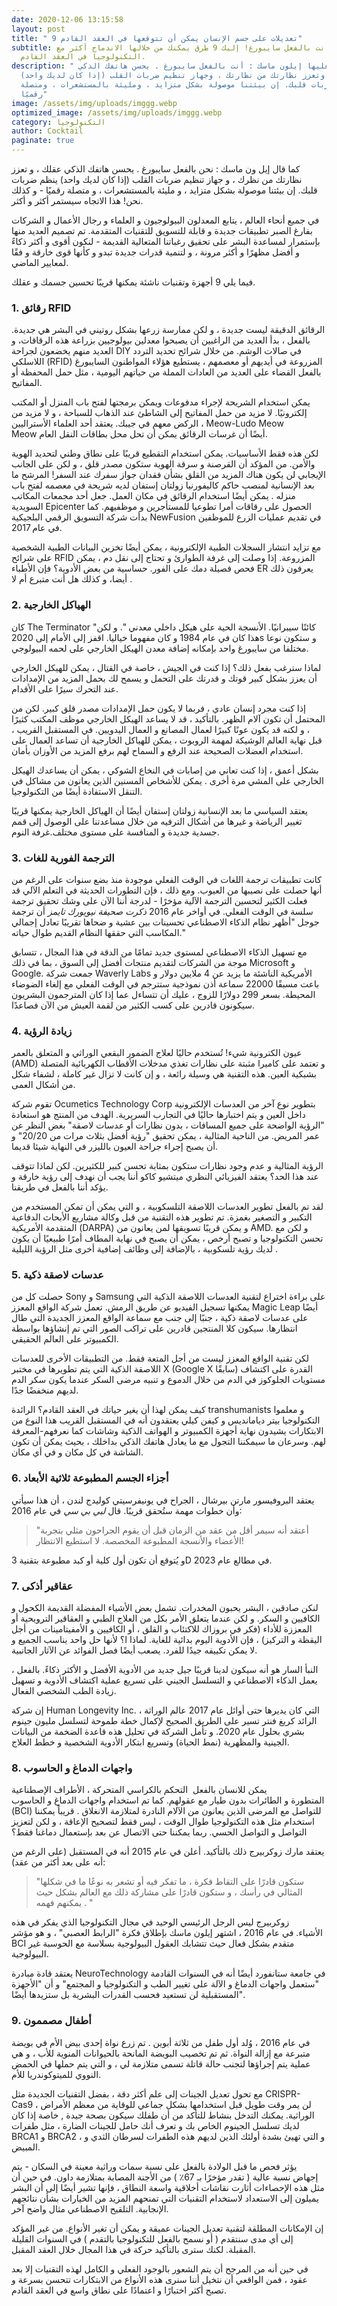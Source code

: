 ```yaml
---
date: 2020-12-06 13:15:58
layout: post
title: " 9 تعديلات على جسم الإنسان يمكن أن تتوقعها في العقد القادم"
subtitle: أنت بالفعل سايبورغ! إليك 9 طرق يمكنك من خلالها الاندماج أكثر مع
  التكنولوجيا في العقد القادم.
description: " أطلق عليها إيلون ماسك : أنت بالفعل سايبورغ . يحسن هاتفك الذكي
  عقلك ، وتعزز نظارتك من نظارتك ، وجهاز تنظيم ضربات القلب (إذا كان لديك واحد)
  ينظم ضربات قلبك. إن بيئتنا موصولة بشكل متزايد ، ومليئة بالمستشعرات ، ومتصلة
  رقميًا"
image: /assets/img/uploads/imggg.webp
optimized_image: /assets/img/uploads/imggg.webp
category: التكنولوجيا
author: Cocktail
paginate: true
---
```

كما قال إيل ون ماسك : نحن بالفعل سايبورغ . يحسن هاتفك الذكي عقلك ، و تعزز نظارتك من نظرك ، و جهاز تنظيم ضربات القلب (إذا كان لديك واحد) ينظم ضربات قلبك. إن بيئتنا موصولة بشكل متزايد ، و مليئة بالمستشعرات ، و متصلة رقميًا - و كذلك نحن! هذا الاتجاه سيستمر أكثر و أكثر.

في جميع أنحاء العالم ، يتابع المعدلون البيولوجيون و العلماء و رجال الأعمال و الشركات بفارغ الصبر تطبيقات جديدة و قابلة للتسويق للتقنيات المتقدمة. تم تصميم العديد منها بإستمرار لمساعدة البشر على تحقيق رغباتنا المتعالية القديمة - لنكون أقوى و أكثر ذكاءً و أفضل مظهرًا و أكثر مرونة ، و لتنمية قدرات جديدة تبدو و كأنها قوى خارقة و فقًا لمعايير الماضي.

فيما يلي 9 أجهزة وتقنيات ناشئة يمكنها قريبًا تحسين جسمك و عقلك.

### **1. رقائق RFID**

الرقائق الدقيقة ليست جديدة ، و لكن ممارسة زرعها بشكل روتيني في البشر هي جديدة. بالفعل ، بدأ العديد من الراغبين أن يصبحوا معدلين بيولوجيين بزراعة هذه الرقاقات، و العديد منهم يخضعون لجراحة DIY في صالات الوشم. من خلال شرائح تحديد التردد اللاسلكي (RFID) المزروعة في أيديهم أو معصمهم ، يستطيع هؤلاء المواطنون السايبورغ بالفعل القضاء على العديد من العادات المملة من حياتهم اليومية ، مثل حمل المحفظة أو المفاتيح.

يمكن استخدام الشريحة لإجراء مدفوعات ويمكن برمجتها  لفتح باب المنزل أو المكتب إلكترونيًا. لا مزيد من حمل المفاتيح إلى الشاطئ عند الذهاب للسباحة ، و لا مزيد من الركض معهم في جيبك. يعتقد أحد العلماء الأستراليين ، Meow-Ludo Meow Meow أيضًا أن غرسات الرقائق يمكن أن تحل محل بطاقات النقل العام.

لكن هذه فقط الأساسيات. يمكن استخدام التقطيع قريبًا على نطاق وطني لتحديد الهوية والأمن. من المؤكد أن القرصنة و سرقة الهوية ستكون مصدر قلق ، و لكن على الجانب الإيجابي لن يكون هناك المزيد من القلق بشأن فقدان جواز سفرك عند السفر! المرشح ما بعد الإنسانية لمنصب حاكم كاليفورنيا زولتان إستفان لديه شريحة في معصمه لفتح باب منزله . يمكن أيضًا استخدام الرقائق في مكان العمل. جعل أحد مجمعات المكاتب السويدية Epicenter الحصول على رقاقات أمرا تطوعيا للمستأجرين و موظفيهم. كما بدأت شركة التسويق الرقمي البلجيكية NewFusion في تقديم عمليات الزرع للموظفين في عام 2017.

![](<>)مع تزايد انتشار السجلات الطبية الإلكترونية ، يمكن أيضًا تخزين البيانات الطبية الشخصية على شرائح RFID المزروعة. إذا وصلت إلى غرفة الطوارئ و تحتاج إلى نقل دم ، يمكن فحص فصيلة دمك على الفور. حساسية من بعض الأدوية؟ فإن الأطباء ER يعرفون ذلك أيضا، و كذلك هل أنت متبرع أم لا .

### **2. الهياكل الخارجية**

![](<>)كان The Terminator "كائنًا سيبرانيًا. الأنسجة الحية على هيكل داخلي معدني ". و لكن هذا كان في عام 1984 و كان مفهوما خياليا. اقفز إلى الأمام إلى 2020s و ستكون نوعا مختلفا من سايبورغ واحد بإمكانه إضافة معدن الهيكل الخارجي على لحمه البيولوجي.

لماذا سترغب بفعل ذلك؟ إذا كنت في الجيش ، خاصة في القتال ، يمكن للهيكل الخارجي أن يعزز بشكل كبير قوتك و قدرتك على التحمل و يسمح لك بحمل المزيد من الإمدادات عند التحرك سيرًا على الأقدام.

![](<>)إذا كنت مجرد إنسان عادي ، فربما لا يكون حمل الإمدادات مصدر قلق كبير. لكن من المحتمل أن تكون آلام الظهر. بالتأكيد ، قد لا يساعد الهيكل الخارجي موظف المكتب كثيرًا ، و لكنه قد يكون عونًا كبيرًا لعمال المصانع و العمال اليدويين. في المستقبل القريب ، قبل نهاية العالم الوشيكة لمهمة الروبوت ، يمكن للهياكل الخارجية أن تساعد العمال على استخدام العضلات الصحيحة عند الرفع و السماح لهم برفع المزيد من الأوزان بأمان.

بشكل أعمق ، إذا كنت تعاني من إصابات في النخاع الشوكي ، يمكن أن يساعدك الهيكل الخارجي على المشي مرة أخرى . يمكن للأشخاص المسنين الذين يعانون من مشاكل في التنقل الاستفادة أيضًا من التكنولوجيا.

![](<>)يعتقد السياسي ما بعد الإنسانية زولتان إستفان أيضًا أن الهياكل الخارجية يمكنها قريبًا تغيير الرياضة و غيرها من أشكال الترفيه من خلال مساعدتنا على الوصول إلى قمم جسدية جديدة و المنافسة على مستوى مختلف.غرفة النوم.

### **3. الترجمة الفورية للغات**

![](<>)كانت تطبيقات ترجمة اللغات في الوقت الفعلي موجودة منذ بضع سنوات على الرغم من أنها حصلت على نصيبها من العيوب. ومع ذلك ، فإن التطورات الحديثة في التعلم الآلي قد فعلت الكثير لتحسين الترجمة الآلية مؤخرًا - لدرجة أننا الآن على وشك تحقيق ترجمة سلسة في الوقت الفعلي. في أواخر عام 2016 *ذكرت صحيفة نيويورك تايمز* أن ترجمة جوجل "أظهر نظام الذكاء الاصطناعي تحسينات بين عشية و ضحاها تقريبًا تعادل إجمالي المكاسب التي حققها النظام القديم طوال حياته."

مع تسهيل الذكاء الاصطناعي لمستوى جديد تمامًا من الدقة في هذا المجال ، تتسابق موجة من الشركات لتقديم منتجات أفضل إلى السوق ، بما في ذلك Microsoft و Google. جمعت شركة Waverly Labs الأمريكية الناشئة ما يزيد عن 4 ملايين دولار و باعت مسبقًا 22000 سماعة أذن نموذجية ستترجم في الوقت الفعلي مع إلغاء الضوضاء المحيطة. بسعر 299 دولارًا للزوج ، عليك أن تتساءل عما إذا كان المترجمون البشريون سيكونون قادرين على كسب الكثير من لقمة العيش من الآن فصاعدًا.

### **4. زيادة الرؤية**

![](<>)عيون الكترونية شيء! تُستخدم حاليًا لعلاج الضمور البقعي الوراثي و المتعلق بالعمر (AMD) و تعتمد على كاميرا مثبتة على نظارات تغذي مدخلات الأقطاب الكهربائية المتصلة بشبكية العين. هذه التقنية هي وسيلة رائعة ، و إن كانت لا تزال غير كاملة ، لشفاء شكل من أشكال العمى.

تقوم شركة Ocumetics Technology Corp بتطوير نوع آخر من العدسات الإلكترونية داخل العين و يتم اختبارها حاليًا في التجارب السريرية. الهدف من المنتج هو استعادة "الرؤية الواضحة على جميع المسافات ، بدون نظارات أو عدسات لاصقة" بغض النظر عن عمر المريض. من الناحية المثالية ، يمكن تحقيق "رؤية أفضل بثلاث مرات من 20/20" و أن يصبح إجراء جراحة العيون بالليزر في النهاية شيئا قديما.

الرؤية المثالية و عدم وجود نظارات ستكون بمثابة تحسن كبير للكثيرين. لكن لماذا تتوقف عند هذا الحد؟ يعتقد الفيزيائي النظري ميتشيو كاكو أننا يجب أن نهدف إلى رؤية خارقة و يؤكد أننا بالفعل في طريقنا.

لقد تم بالفعل تطوير العدسات اللاصقة التلسكوبية ، و التي يمكن أن تمكن المستخدم من التكبير و التصغير بغمزة. تم تطوير هذه التقنية من قبل وكالة مشاريع الأبحاث الدفاعية المتقدمة الأمريكية (DARPA) و يمكن قريبًا تسويقها لمن يعانون من AMD. و لكن مع تحسن التكنولوجيا و تصبح أرخص ، يمكن أن يصبح في نهاية المطاف أمرًا طبيعيًا أن يكون لديك رؤية تلسكوبية ، بالإضافة إلى وظائف إضافية أخرى مثل الرؤية الليلية .

### **5. عدسات لاصقة ذكية**

حصلت كل من Sony و Samsung على براءة اختراع لتقنية العدسات اللاصقة الذكية التي يمكنها تسجيل الفيديو عن طريق الرمش. تعمل شركة الواقع المعزز Magic Leap أيضًا على عدسات لاصقة ذكية ، جنبًا إلى جنب مع سماعة الواقع المعزز الجديدة التي طال انتظارها. سيكون كلا المنتجين قادرين على تراكب الصور التي تم إنشاؤها بواسطة الكمبيوتر على العالم الحقيقي.

لكن تقنية الواقع المعزز ليست من أجل المتعة فقط. من التطبيقات الأخرى للعدسات اللاصقة الذكية التي يتم تطويرها في مختبر X (Google X سابقًا) القدرة على اكتشاف مستويات الجلوكوز في الدم من خلال الدموع و تنبيه مرضى السكر عندما يكون سكر الدم لديهم منخفضًا جدًا.

كيف يمكن لهذا أن يغير حياتك في العقد القادم؟ الرائدة transhumanists و معلموا التكنولوجيا بيتر ديامانديس و كيفن كيلي يعتقدون أنه في المستقبل القريب هذا النوع من الابتكارات يشيدون نهاية أجهزة الكمبيوتر و الهواتف الذكية  وشاشات كما نعرفهم-المعرفة لهم. وسرعان ما سيمكننا التجول مع ما يعادل هاتفك الذكي بداخلك ، بحيث يمكن أن تكون الشاشة في كل مكان و في أي مكان. 

### **6. أجزاء الجسم المطبوعة ثلاثية الأبعاد**

![](<>)يعتقد البروفيسور مارتن بيرشال ، الجراح في يونيفرسيتي كوليدج لندن ، أن هذا سيأتي وأن خطوات مهمة ستُحقق قريبًا. قال *لبي بي سي* في عام 2016:

> "أعتقد أنه سيمر أقل من عقد من الزمان قبل أن يقوم الجراحون مثلي بتجربة الأعضاء والأنسجة المطبوعة المخصصة. لا استطيع الانتظار!

و يُتوقع أن تكون أول كلية أو كبد مطبوعة بتقنية 3D في مطالع عام 2023.

### **7. عقاقير أذكى**

![](<>)لنكن صادقين ، البشر يحبون المخدرات. تشمل بعض الأشياء المفضلة القديمة الكحول و الكافيين و السكر. و لكن عندما يتعلق الأمر بكل من العلاج الطبي و العقاقير الترويحية أو المعززة للأداء (فكر في بروزاك للاكتئاب و القلق ، أو الكافيين و الأمفيتامينات من أجل اليقظة و التركيز) ، فإن الأدوية اليوم بدائية للغاية. لماذا ا؟ لأنها حل واحد يناسب الجميع و لا يمكن تكييفه جيدًا للفرد. يصعب أيضًا فصل الفوائد عن الآثار الجانبية.

النبأ السار هو أنه سيكون لدينا قريبًا جيل جديد من الأدوية الأفضل و الأكثر ذكاءً. بالفعل ، يعمل الذكاء الاصطناعي و التسلسل الجيني على تسريع عملية اكتشاف الأدوية و تسهيل زيادة الطب الشخصي الفعال. 

إن شركة Human Longevity Inc. ، التي كان يديرها حتى أوائل عام 2017 عالم الوراثة الرائد كريغ فنتر تسير على الطريق الصحيح لإكمال خطة طموحة لتسلسل مليون جينوم بشري بحلول عام 2020. و تأمل الشركة في تحليل هذه قاعدة الضخمة من البيانات الجينية والمظهرية (نمط الحياة) وتسريع ابتكار الأدوية الشخصية و خطط العلاج.

### **8. واجهات الدماغ و الحاسوب**

![](<>)يمكن للانسان بالفعل  التحكم بالكراسي المتحركة ، الأطراف الإصطناعية المتطورة و الطائرات بدون طيار مع عقولهم. كما تم استخدام واجهات الدماغ و الحاسوب (BCI) للتواصل مع المرضى الذين يعانون من الآلام النادرة لمتلازمة الانغلاق . قريباً يمكننا استخدام مثل هذه التكنولوجيا طوال الوقت ، ليس فقط لتصحيح الإعاقة ، و لكن لتعزيز التواصل و التواصل الحسي. ربما يمكننا حتى الاتصال عن بعد بإستعمال دماغنا فقط؟

يعتقد مارك زوكربيرج ذلك بالتأكيد. أعلن في عام 2015 أنه في المستقبل (على الرغم من أنه على بعد أكثر من عقد):

> "ستكون قادرًا على التقاط فكرة ، ما تفكر فيه أو تشعر به نوعًا ما في شكلها المثالي في رأسك ، و ستكون قادرًا على مشاركة ذلك مع العالم بشكل حيث يمكنهم فهمه . "

زوكربيرج ليس الرجل الرئيسي الوحيد في مجال التكنولوجيا الذي يفكر في هذه الأشياء. في عام 2016 ، اشتهر إيلون ماسك بإطلاق فكرة "الرابط العصبي" ، و هو مؤشر BCI متقدم بشكل فعال حيث تتشابك العقول البيولوجية بسلاسة مع الحوسبة غير البيولوجية.

يعتقد قادة مبادرة NeuroTechnology في جامعة ستانفورد أيضًا أنه في السنوات القادمة "ستعمل واجهات الدماغ و الآلة على تغيير الطب و التكنولوجيا و المجتمع" و أن "الأجهزة المستقبلية لن تستعيد فحسب القدرات البشرية بل ستزيدها أيضًا".

### **9. أطفال مصممون**

![](<>)في عام 2016 ، وُلد أول طفل من ثلاثة أبوين . تم زرع نواة إحدى بيض الأم في بويضة متبرعة مع إزالة النواة. ثم تم تخصيب البويضة المانحة بالحيوانات المنوية للأب ، و هي عملية يتم إجراؤها لتجنب حالة قاتلة تسمى متلازمة لي ، و التي يتم حملها في الحمض النووي للميتوكوندريا للأم.

مع تحول تعديل الجينات إلى علم أكثر دقة ، بفضل التقنيات الجديدة مثل CRISPR-Cas9 ، لن يمر وقت طويل قبل استخدامها بشكل جماعي للوقاية من معظم الأمراض الوراثية. يمكنك التدخل بنشاط للتأكد من أن طفلك سيكون بصحة جيدة , خاصة إذا كان لديك تسلسل الجينوم الخاص بك و تعرف أنك حامل للجينات الضارة ، مثل طفرات BRCA1 و BRCA2 ، و التي تهيئ بشدة أولئك الذين لديهم هذه الطفرات لسرطان الثدي و المبيض.

يؤثر فحص ما قبل الولادة بالفعل على نسبة سمات وراثية معينة في السكان - يتم إجهاض نسبة عالية ( تقدر مؤخرًا بـ 67٪ ) من الأجنة المصابة بمتلازمة داون. في حين أن مثل هذه الإحصاءات أثارت نقاشات أخلاقية واسعة النطاق ، فإنها تشير أيضًا إلى أن البشر يميلون إلى الاستعداد لاستخدام التقنيات التي تمنحهم المزيد من الخيارات بشأن نتائجهم الإنجابية. التلقيح الاصطناعي مثال واضح آخر.

إن الإمكانات المطلقة لتقنية تعديل الجينات عميقة و يمكن أن تغير الأنواع. من غير المؤكد إلى أي مدى سنتقدم ( أو نسمح بالفعل للتكنولوجيا بالتقدم ) في السنوات القليلة المقبلة. لكنك سترى بالتأكيد حركة في هذا المجال خلال العقد المقبل.

في حين أنه من المرجح أن يتم الشعور بالوجود الفعلي و الكامل لهذه التقنيات إلا بعد عقود ، فمن الواقعي أن نتخيل أننا سنرى هذه الأنواع من الابتكارات تتحسن بسرعة و تصبح أكثر اختبارًا و اعتمادًا على نطاق واسع في العقد القادم.